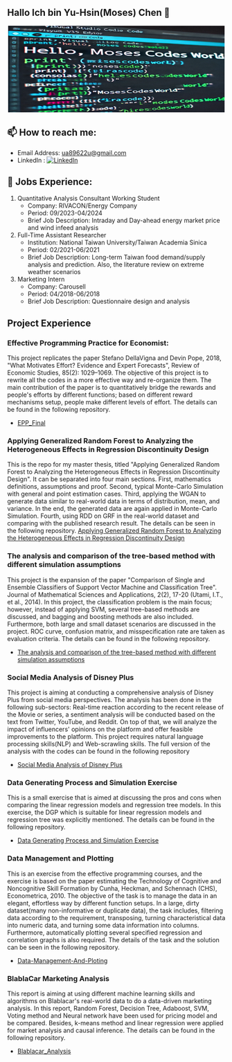 ## Hallo Ich bin Yu-Hsin(Moses) Chen 👋
<p align="center">
  <img src="https://github.com/YH-Chen1225/YH-Chen1225/blob/main/Hello_Code.jpg" alt="Sublime's custom image" height="200" width = "500"/>
</p>

## 📫 How to reach me:
- Email Address: ua89622u@gmail.com
- LinkedIn : [![LinkedIn](https://img.shields.io/badge/LinkedIn-Connect-blue?logo=linkedin&logoColor=white)](https://www.linkedin.com/in/yu-hsin-chen-moses)

## 💼 Jobs Experience:
1. Quantitative Analysis Consultant Working Student
   - Company: RIVACON/Energy Company
   - Period: 09/2023-04/2024
   - Brief Job Description: Intraday and Day-ahead energy market price and wind infeed analysis
2. Full-Time Assistant Researcher
   - Institution: National Taiwan University/Taiwan Academia Sinica
   - Period: 02/2021-06/2021
   - Brief Job Description: Long-term Taiwan food demand/supply analysis and prediction. Also, the literature review on extreme weather scenarios
3. Marketing Intern
   - Company: Carousell
   - Period: 04/2018-06/2018
   - Brief Job Description: Questionnaire design and analysis 

## Project Experience
### Effective Programming Practice for Economist:
This project replicates the paper Stefano DellaVigna and Devin Pope, 2018, "What Motivates Effort? Evidence and Expert Forecasts", Review of Economic Studies, 85(2): 1029–1069. The objective of this project is to rewrite all the codes in a more effective way and re-organize them. The main contribution of the paper is to quantitatively bridge the rewards and people's efforts by different functions; based on different reward mechanisms setup, people make different levels of effort. The details can be found in the following repository. 
- [EPP_Final](https://github.com/YH-Chen1225/EPP_Final)

### Applying Generalized Random Forest to Analyzing the Heterogeneous Effects in Regression Discontinuity Design
This is the repo for my master thesis, titled "Applying Generalized Random Forest to Analyzing the Heterogeneous Effects in Regression Discontinuity Design". It can be separated into four main sections. First, mathematics definitions, assumptions and proof. Second, typical Monte-Carlo Simulation with general and point estimation cases. Third, applying the WGAN to generate data similar to real-world data in terms of distribution, mean, and variance. In the end, the generated data are again applied in Monte-Carlo Simulation. Fourth, using RDD on GRF in the real-world dataset and comparing with the published research result. 
The details can be seen in the following repository. [Applying Generalized Random Forest to Analyzing the Heterogeneous Effects in Regression Discontinuity Design](https://github.com/YH-Chen1225/Master_Thesis/tree/main)

### The analysis and comparison of the tree-based method with different simulation assumptions
This project is the expansion of the paper "Comparison of Single and Ensemble Classifiers of Support Vector Machine and Classification Tree". Journal of Mathematical Sciences and Applications, 2(2), 17-20 (Utami, I.T., et al., 2014). In this project, the classification problem is the main focus; however, instead of applying SVM, several tree-based methods are discussed, and bagging and boosting methods are also included. Furthermore, both large and small dataset scenarios are discussed in the project. ROC curve, confusion matrix, and misspecification rate are taken as evaluation criteria. The details can be found in the following repository.
- [The analysis and comparison of the tree-based method with different simulation assumptions](https://github.com/YH-Chen1225/The-analysis-and-comparison-of-the-tree-based-method-with-different-simulation-assumption)

### Social Media Analysis of Disney Plus
This project is aiming at conducting a comprehensive analysis of Disney Plus from social media perspectives. The analysis has been done in the following sub-sectors: Real-time reaction according to the recent release of the Movie or series, a sentiment analysis will be conducted based on the text from Twitter, YouTube, and Reddit. On top of that, we will analyze the impact of influencers' opinions on the platform and offer feasible improvements to the platform. This project requires natural language processing skills(NLP) and Web-scrawling skills. The full version of the analysis with the codes can be found in the following repository
- [Social Media Analysis of Disney Plus](https://github.com/YH-Chen1225/Text-Mining-DisneyPlus?tab=readme-ov-file)


### Data Generating Process and Simulation Exercise
This is a small exercise that is aimed at discussing the pros and cons when comparing the linear regression models and regression tree models. In this exercise, the DGP which is suitable for linear regression models and regression tree was explicitly mentioned. The details can be found in the following repository.
- [Data Generating Process and Simulation Exercise](https://github.com/YH-Chen1225/Data-Generating-Process-And-Simulation-Excercise)

### Data Management and Plotting
This is an exercise from the effective programming courses, and the exercise is based on the paper estimating the Technology of Cognitive and Noncognitive Skill Formation by Cunha, Heckman, and Schennach (CHS), Econometrica, 2010. The objective of the task is to manage the data in an elegant, effortless way by different function setups. In a large, dirty dataset(many non-informative or duplicate data), the task includes, filtering data according to the requirement, transposing, turning characteristical data into numeric data, and turning some data information into columns. Furthermore, automatically plotting several specified regression and correlation graphs is also required. The details of the task and the solution can be seen in the following repository.
- [Data-Management-And-Ploting
](https://github.com/YH-Chen1225/Data-Management-And-Ploting)

### BlablaCar Marketing Analysis
This report is aiming at using different machine learning skills and algorithms on Blablacar's real-world data to do a data-driven marketing analysis. In this report, Random Forest, Decision Tree, Adaboost, SVM, Voting method and Neural network have been used for pricing model and be compared. Besides, k-means method and linear regression were applied for market analysis and causal inference. The details can be found in the following repository.
- [Blablacar_Analysis
](https://github.com/YH-Chen1225/Blablacar_Analysis)



<!--
**YH-Chen1225/YH-Chen1225** is a ✨ _special_ ✨ repository because its `README.md` (this file) appears on your GitHub profile.
Here are some ideas to get you started:

- 🔭 I’m currently working on ...
- 🌱 I’m currently learning ...
- 👯 I’m looking to collaborate on ...
- 🤔 I’m looking for help with ...
- 💬 Ask me about ...
- 📫 How to reach me: ...
- 😄 Pronouns: ...
- ⚡ Fun fact: ...
-->
